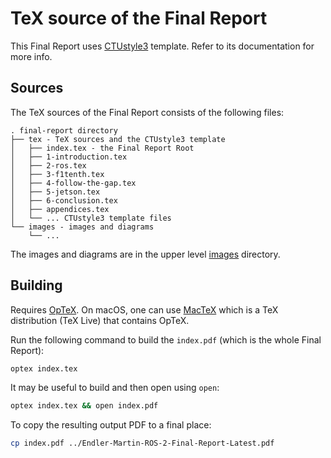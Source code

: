 # TeX source of the Final Report

This Final Report uses [CTUstyle3](https://github.com/olsak/CTUstyle3) template. Refer to its documentation
for more info.

## Sources

The TeX sources of the Final Report consists of the following files:
```text
. final-report directory
├── tex - TeX sources and the CTUstyle3 template
│   ├── index.tex - the Final Report Root
│   ├── 1-introduction.tex
│   ├── 2-ros.tex
│   ├── 3-f1tenth.tex
│   ├── 4-follow-the-gap.tex
│   ├── 5-jetson.tex
│   ├── 6-conclusion.tex
│   ├── appendices.tex
│   └── ... CTUstyle3 template files
└── images - images and diagrams
    └── ...

```

The images and diagrams are in the upper level [images](../images) directory.


## Building

Requires [OpTeX](https://petr.olsak.net/optex/). On macOS, one can use [MacTeX](https://www.tug.org/mactex/)
which is a TeX distribution (TeX Live) that contains OpTeX.

Run the following command to build the `index.pdf` (which is the whole Final Report):
```bash
optex index.tex
```

It may be useful to build and then open using `open`:
```bash
optex index.tex && open index.pdf
```

To copy the resulting output PDF to a final place:
```bash
cp index.pdf ../Endler-Martin-ROS-2-Final-Report-Latest.pdf
```
